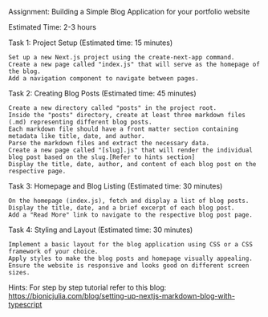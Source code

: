 Assignment: Building a Simple Blog Application for your portfolio website

Estimated Time: 2-3 hours

Task 1: Project Setup (Estimated time: 15 minutes)

    Set up a new Next.js project using the create-next-app command.
    Create a new page called "index.js" that will serve as the homepage of the blog.
    Add a navigation component to navigate between pages.

Task 2: Creating Blog Posts (Estimated time: 45 minutes)

    Create a new directory called "posts" in the project root.
    Inside the "posts" directory, create at least three markdown files (.md) representing different blog posts.
    Each markdown file should have a front matter section containing metadata like title, date, and author.
    Parse the markdown files and extract the necessary data.
    Create a new page called "[slug].js" that will render the individual blog post based on the slug.[Refer to hints section]
    Display the title, date, author, and content of each blog post on the respective page.

Task 3: Homepage and Blog Listing (Estimated time: 30 minutes)

    On the homepage (index.js), fetch and display a list of blog posts.
    Display the title, date, and a brief excerpt of each blog post.
    Add a "Read More" link to navigate to the respective blog post page.

Task 4: Styling and Layout (Estimated time: 30 minutes)

    Implement a basic layout for the blog application using CSS or a CSS framework of your choice.
    Apply styles to make the blog posts and homepage visually appealing.
    Ensure the website is responsive and looks good on different screen sizes.

Hints:
For step by step tutorial refer to this blog: https://bionicjulia.com/blog/setting-up-nextjs-markdown-blog-with-typescript 
